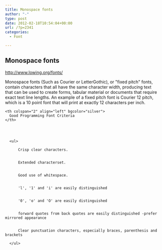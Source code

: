 ```yaml
---
title: Monospace fonts
author: "-"
type: post
date: 2012-02-18T10:54:04+00:00
url: /?p=2341
categories:
  - Font

---
```

## Monospace fonts
<http://www.lowing.org/fonts/>

Monospace fonts (Such as Courier or LetterGothic), or "fixed pitch" fonts, contain characters that all have the same character width, producing text that can be used to create forms, tabular material or documents that require exact text line lengths. An example of a fixed pitch font is Courier 12 pitch, which is a 10 point font that will print at exactly 12 characters per inch.


  
    <th colspan="2" align="left" bgcolor="silver">
      Good Programming Font Criteria
    </th>
  
  
  
    
      <ul>
        
          Crisp clear characters.
        
        
          Extended characterset.
        
        
          Good use of whitespace.
        
        
          'l', '1' and 'i' are easily distinguished
        
        
          '0', 'o' and 'O' are easily distinguished
        
        
          forward quotes from back quotes are easily distinguished -prefer mirrored appearance
        
        
          Clear punctuation characters, especially braces, parenthesis and brackets
        
      </ul>
    
  
